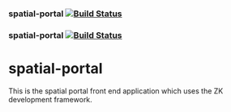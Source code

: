 ### spatial-portal   [![Build Status](https://travis-ci.org/mbohun/spatial-portal.svg?branch=master)](https://travis-ci.org/mbohun/spatial-portal)
### spatial-portal   [![Build Status](https://travis-ci.org/mbohun/spatial-portal.svg?branch=master)](https://travis-ci.org/mbohun/spatial-portal)
spatial-portal
==============

This is the spatial portal front end application which uses the ZK development framework.
